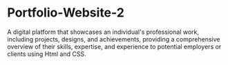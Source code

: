# Portfolio-Website-2
A digital platform that showcases an individual's professional work, including projects, designs, and  achievements, providing a comprehensive overview of their skills, expertise, and experience to potential  employers or clients using Html and CSS.
